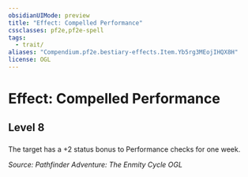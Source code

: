 ```yaml
---
obsidianUIMode: preview
title: "Effect: Compelled Performance"
cssclasses: pf2e,pf2e-spell
tags:
  - trait/
aliases: "Compendium.pf2e.bestiary-effects.Item.Yb5rg3MEojIHQX8H"
license: OGL
---
```

# Effect: Compelled Performance
## Level 8
### 






The target has a +2 status bonus to Performance checks for one week.

*Source: Pathfinder Adventure: The Enmity Cycle*
*OGL*